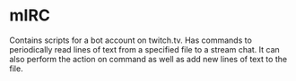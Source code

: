 mIRC
====
Contains scripts for a bot account on twitch.tv. 
Has commands to periodically read lines of text from a specified file to a stream chat. 
It can also perform the action on command as well as add new lines of text to the file.
